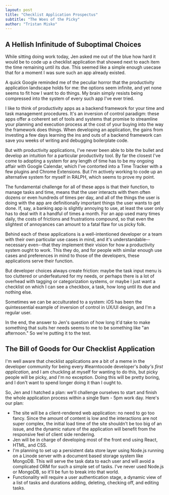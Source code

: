 ```yaml
---
layout: post
title: "Checklist Application Prospectus"
subtitle: "The Woes of the Picky"
author: "Tristan Misko"
---
```


## A Hellish Infinitude of Suboptimal Choices

While sitting doing work today, Jen asked me out of the blue how hard it would be to code up a checklist application that showed next to each item the time remaining until its due.  This seemed like a simple enough usecase that for a moment I was sure such an app already existed.

A quick Google reminded me of the peculiar horror that the productivity application landscape holds for me: the options seem infinite, and yet none seems to fit how I want to do things.  My brain simply resists being compressed into the system of every such app I've ever tried.

I like to think of productivity apps as a backend framework for your time and task management procedures. It's an inversion of control paradigm: these apps offer a coherent set of tools and systems that promise to streamline your planning and execution process at the cost of your buying into the way the framework does things.  When developing an application, the gains from investing a few days learning the ins and outs of a backend framework can save you weeks of writing and debugging boilerplate code.  

But with productivity applications, I've never been able to bite the bullet and develop an intuition for a particular productivity tool.  By far the closest I've come to adopting a system for any length of time has to be my ongoing affair with Google Calendar, which I've contorted into a Time Tracker with a few plugins and Chrome Extensions.  But I'm actively working to code up an alternative system for myself in RALPH, which seems to prove my point.  

The fundamental challenge for all of these apps is that their function, to manage tasks and time, means that the user interacts with them often dozens or even hundreds of times per day, and all of the things the user is doing with the app are definitionally important things the user wants to get done.  If, say, a banking app is slightly annoying to use, at least the user only has to deal with it a handful of times a month.  For an app used many times daily, the costs of frictions and frustrations compound, so that even the slightest of annoyances can amount to a fatal flaw for us picky folk.  

Behind each of these applications is a well-intentioned developer or a team with their own particular use cases in mind, and it's understandable--necessary even--that they implement their vision for how a productivity system ought to work.  This they do, and for people with similar enough use cases and preferences in mind to those of the developers, these applications serve their function.

But developer choices always create friction: maybe the task input menu is too cluttered or underfeatured for my needs, or perhaps there is a lot of overhead with tagging or categorization systems, or maybe I just want a checklist on which I can see a checkbox, a task, how long until its due and nothing else.

Sometimes we can be acculturated to a system: iOS has been the quintessential example of inversion of control in UX/UI design, and I'm a regular user.  

In the end, the answer to Jen's question of how long it'd take to make something that suits her needs seems to me to be something like "an afternoon."  So we're putting it to the test.  


## The Bill of Goods for Our Checklist Application

I'm well aware that checklist applications are a bit of a meme in the developer community for being every #learntocode developer's *baby's first application*, and I am chuckling at myself for wanting to do this, but picky people will be picky, and I'm no exception.  Doing this will be pretty boring, and I don't want to spend longer doing it than I ought to.

So, Jen and I hatched a plan: we'll challenge ourselves to start and finish the whole application process within a single 9am - 5pm work day.  Here's our plan:
* The site will be a client-rendered web application: no need to go too fancy.  Since the amount of content is low and the interactions are not super complex, the initial load time of the site shouldn't be too big of an issue, and the dynamic nature of the application will benefit from the responsive feel of client side rendering.  
* Jen will be in charge of developing most of the front end using React, HTML, and CSS.  
* I'm planning to set up a persistent data store layer using Node.js running on a Linode server with a document based storage system like MongoDB.  This will serve the task data to each user and will avoid a complicated ORM for such a simple set of tasks.  I've never used Node.js or MongoDB, so it'll be fun to break into that world.  
* Functionality will require a user authentication stage, a dynamic view of a list of tasks and durations adding, deleting, checking off, and editing tasks.
